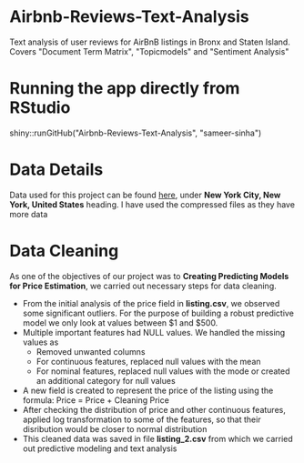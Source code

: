 # Airbnb-Reviews-Text-Analysis
Text analysis of user reviews for AirBnB listings in Bronx and Staten Island. Covers "Document Term Matrix", "Topicmodels" and "Sentiment Analysis"

# Running the app directly from RStudio   
shiny::runGitHub("Airbnb-Reviews-Text-Analysis", "sameer-sinha")

# Data Details
Data used for this project can be found [here](http://insideairbnb.com/get-the-data.html), under __New York City, New York, United States__ heading. I have used the compressed files as they have more data

# Data Cleaning

As one of the objectives of our project was to __Creating Predicting Models for Price Estimation__, we carried out necessary steps for data cleaning.

* From the initial analysis of the price field in __listing.csv__, we observed some significant outliers. For the purpose of building a robust predictive model we only look at values between $1 and $500.
* Multiple important features had NULL values. We handled the missing values as
  * Removed unwanted columns
  * For continuous features, replaced null values with the mean
  * For nominal features, replaced null values with the mode or created an additional category for null values
* A new field is created to represent the price of the listing using the formula: Price = Price + Cleaning Price
* After checking the distribution of price and other continuous features, applied log transformation to some of the features, so that their disribution would be closer to normal distribution
* This cleaned data was saved in file __listing_2.csv__ from which we carried out predictive modeling and text analysis
